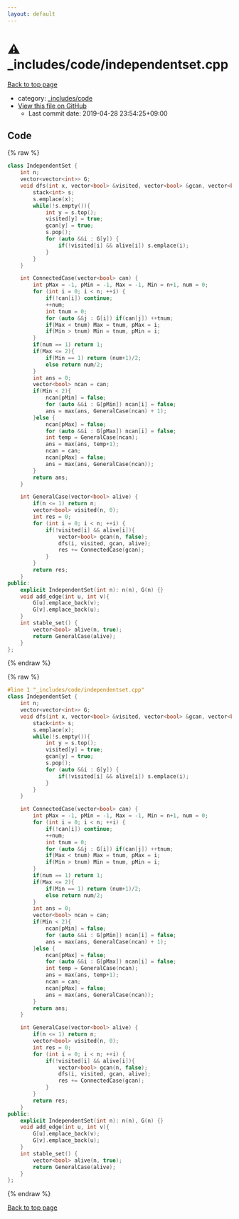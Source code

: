 ```yaml
---
layout: default
---
```


<!-- mathjax config similar to math.stackexchange -->
<script type="text/javascript" async
  src="https://cdnjs.cloudflare.com/ajax/libs/mathjax/2.7.5/MathJax.js?config=TeX-MML-AM_CHTML">
</script>
<script type="text/x-mathjax-config">
  MathJax.Hub.Config({
    TeX: { equationNumbers: { autoNumber: "AMS" }},
    tex2jax: {
      inlineMath: [ ['$','$'] ],
      processEscapes: true
    },
    "HTML-CSS": { matchFontHeight: false },
    displayAlign: "left",
    displayIndent: "2em"
  });
</script>

<script type="text/javascript" src="https://cdnjs.cloudflare.com/ajax/libs/jquery/3.4.1/jquery.min.js"></script>
<script src="https://cdn.jsdelivr.net/npm/jquery-balloon-js@1.1.2/jquery.balloon.min.js" integrity="sha256-ZEYs9VrgAeNuPvs15E39OsyOJaIkXEEt10fzxJ20+2I=" crossorigin="anonymous"></script>
<script type="text/javascript" src="../../../assets/js/copy-button.js"></script>
<link rel="stylesheet" href="../../../assets/css/copy-button.css" />


# :warning: _includes/code/independentset.cpp

<a href="../../../index.html">Back to top page</a>

* category: <a href="../../../index.html#b46effe2a00fceb0770301fd2a31d561">_includes/code</a>
* <a href="{{ site.github.repository_url }}/blob/master/_includes/code/independentset.cpp">View this file on GitHub</a>
    - Last commit date: 2019-04-28 23:54:25+09:00




## Code

<a id="unbundled"></a>
{% raw %}
```cpp
class IndependentSet {
    int n;
    vector<vector<int>> G;
    void dfs(int x, vector<bool> &visited, vector<bool> &gcan, vector<bool> &alive){
        stack<int> s;
        s.emplace(x);
        while(!s.empty()){
            int y = s.top();
            visited[y] = true;
            gcan[y] = true;
            s.pop();
            for (auto &&i : G[y]) {
                if(!visited[i] && alive[i]) s.emplace(i);
            }
        }
    }

    int ConnectedCase(vector<bool> can) {
        int pMax = -1, pMin = -1, Max = -1, Min = n+1, num = 0;
        for (int i = 0; i < n; ++i) {
            if(!can[i]) continue;
            ++num;
            int tnum = 0;
            for (auto &&j : G[i]) if(can[j]) ++tnum;
            if(Max < tnum) Max = tnum, pMax = i;
            if(Min > tnum) Min = tnum, pMin = i;
        }
        if(num == 1) return 1;
        if(Max <= 2){
            if(Min == 1) return (num+1)/2;
            else return num/2;
        }
        int ans = 0;
        vector<bool> ncan = can;
        if(Min < 2){
            ncan[pMin] = false;
            for (auto &&i : G[pMin]) ncan[i] = false;
            ans = max(ans, GeneralCase(ncan) + 1);
        }else {
            ncan[pMax] = false;
            for (auto &&i : G[pMax]) ncan[i] = false;
            int temp = GeneralCase(ncan);
            ans = max(ans, temp+1);
            ncan = can;
            ncan[pMax] = false;
            ans = max(ans, GeneralCase(ncan));
        }
        return ans;
    }

    int GeneralCase(vector<bool> alive) {
        if(n <= 1) return n;
        vector<bool> visited(n, 0);
        int res = 0;
        for (int i = 0; i < n; ++i) {
            if(!visited[i] && alive[i]){
                vector<bool> gcan(n, false);
                dfs(i, visited, gcan, alive);
                res += ConnectedCase(gcan);
            }
        }
        return res;
    }
public:
    explicit IndependentSet(int n): n(n), G(n) {}
    void add_edge(int u, int v){
        G[u].emplace_back(v);
        G[v].emplace_back(u);
    }
    int stable_set() {
        vector<bool> alive(n, true);
        return GeneralCase(alive);
    }
};
```
{% endraw %}

<a id="bundled"></a>
{% raw %}
```cpp
#line 1 "_includes/code/independentset.cpp"
class IndependentSet {
    int n;
    vector<vector<int>> G;
    void dfs(int x, vector<bool> &visited, vector<bool> &gcan, vector<bool> &alive){
        stack<int> s;
        s.emplace(x);
        while(!s.empty()){
            int y = s.top();
            visited[y] = true;
            gcan[y] = true;
            s.pop();
            for (auto &&i : G[y]) {
                if(!visited[i] && alive[i]) s.emplace(i);
            }
        }
    }

    int ConnectedCase(vector<bool> can) {
        int pMax = -1, pMin = -1, Max = -1, Min = n+1, num = 0;
        for (int i = 0; i < n; ++i) {
            if(!can[i]) continue;
            ++num;
            int tnum = 0;
            for (auto &&j : G[i]) if(can[j]) ++tnum;
            if(Max < tnum) Max = tnum, pMax = i;
            if(Min > tnum) Min = tnum, pMin = i;
        }
        if(num == 1) return 1;
        if(Max <= 2){
            if(Min == 1) return (num+1)/2;
            else return num/2;
        }
        int ans = 0;
        vector<bool> ncan = can;
        if(Min < 2){
            ncan[pMin] = false;
            for (auto &&i : G[pMin]) ncan[i] = false;
            ans = max(ans, GeneralCase(ncan) + 1);
        }else {
            ncan[pMax] = false;
            for (auto &&i : G[pMax]) ncan[i] = false;
            int temp = GeneralCase(ncan);
            ans = max(ans, temp+1);
            ncan = can;
            ncan[pMax] = false;
            ans = max(ans, GeneralCase(ncan));
        }
        return ans;
    }

    int GeneralCase(vector<bool> alive) {
        if(n <= 1) return n;
        vector<bool> visited(n, 0);
        int res = 0;
        for (int i = 0; i < n; ++i) {
            if(!visited[i] && alive[i]){
                vector<bool> gcan(n, false);
                dfs(i, visited, gcan, alive);
                res += ConnectedCase(gcan);
            }
        }
        return res;
    }
public:
    explicit IndependentSet(int n): n(n), G(n) {}
    void add_edge(int u, int v){
        G[u].emplace_back(v);
        G[v].emplace_back(u);
    }
    int stable_set() {
        vector<bool> alive(n, true);
        return GeneralCase(alive);
    }
};

```
{% endraw %}

<a href="../../../index.html">Back to top page</a>

